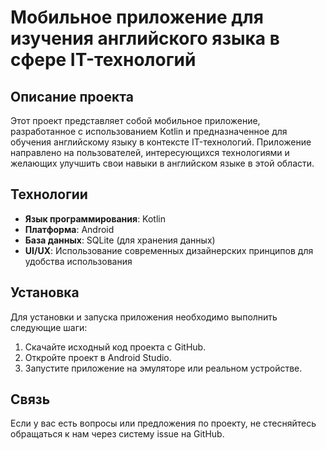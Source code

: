 
# Мобильное приложение для изучения английского языка в сфере IT-технологий

## Описание проекта

Этот проект представляет собой мобильное приложение, разработанное с использованием Kotlin и предназначенное для обучения английскому языку в контексте IT-технологий. 
Приложение направлено на пользователей, интересующихся технологиями и желающих улучшить свои навыки в английском языке в этой области.

## Технологии

- **Язык программирования**: Kotlin
- **Платформа**: Android
- **База данных**: SQLite (для хранения данных)
- **UI/UX**: Использование современных дизайнерских принципов для удобства использования

## Установка

Для установки и запуска приложения необходимо выполнить следующие шаги:

1. Скачайте исходный код проекта с GitHub.
2. Откройте проект в Android Studio.
3. Запустите приложение на эмуляторе или реальном устройстве.

## Связь

Если у вас есть вопросы или предложения по проекту, не стесняйтесь обращаться к нам через систему issue на GitHub.
